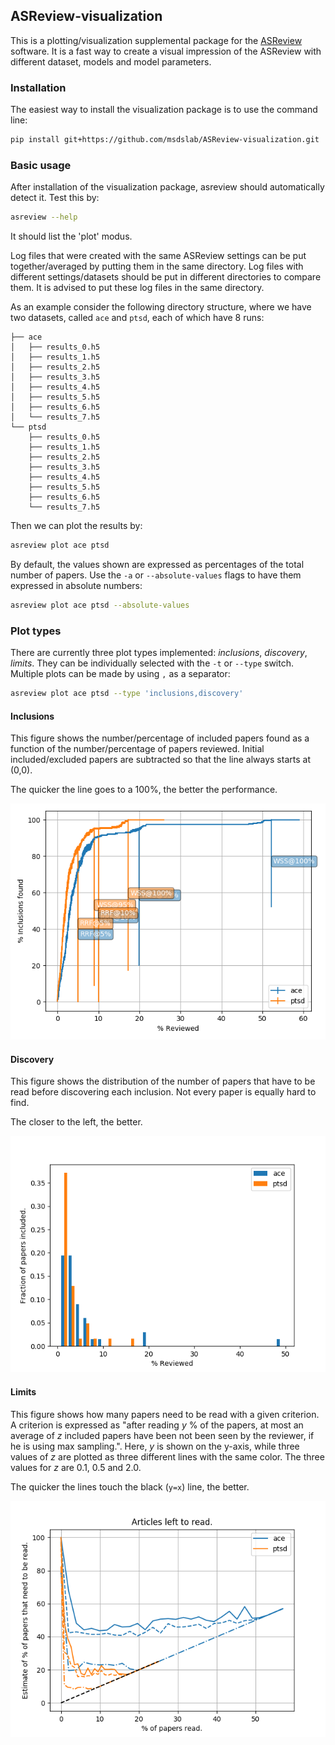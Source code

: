 ## ASReview-visualization

This is a plotting/visualization supplemental package for the 
[ASReview](https://github.com/msdslab/automated-systematic-review)
software. It is a fast way to create a visual impression of the ASReview with different
dataset, models and model parameters.

### Installation

The easiest way to install the visualization package is to use the command line:

``` bash
pip install git+https://github.com/msdslab/ASReview-visualization.git
```

### Basic usage

After installation of the visualization package, asreview should automatically detect it.
Test this by:

```bash
asreview --help
```

It should list the 'plot' modus.

Log files that were created with the same ASReview settings can be put together/averaged by putting
them in the same directory. Log files with different settings/datasets should be put in different 
directories to compare them. It is advised to put these log files in the same directory.

As an example consider the following directory structure, where we have two datasets, called `ace` and
`ptsd`, each of which have 8 runs:

```
├── ace
│   ├── results_0.h5
│   ├── results_1.h5
│   ├── results_2.h5
│   ├── results_3.h5
│   ├── results_4.h5
│   ├── results_5.h5
│   ├── results_6.h5
│   └── results_7.h5
└── ptsd
    ├── results_0.h5
    ├── results_1.h5
    ├── results_2.h5
    ├── results_3.h5
    ├── results_4.h5
    ├── results_5.h5
    ├── results_6.h5
    └── results_7.h5
```

Then we can plot the results by:

```bash
asreview plot ace ptsd
```

By default, the values shown are expressed as percentages of the total number of papers. Use the
`-a` or `--absolute-values` flags to have them expressed in absolute numbers:

```bash
asreview plot ace ptsd --absolute-values
```


### Plot types

There are currently three plot types implemented: _inclusions_, _discovery_, _limits_. They can be
individually selected with the `-t` or `--type` switch. Multiple plots can be made by using `,` as
a separator:

```bash
asreview plot ace ptsd --type 'inclusions,discovery'
```

#### Inclusions

This figure shows the number/percentage of included papers found as a function of the
number/percentage of papers reviewed. Initial included/excluded papers are subtracted so that the line
always starts at (0,0).

The quicker the line goes to a 100%, the better the performance.

![alt text](docs/inclusions.png?raw=true "Inclusions")

#### Discovery

This figure shows the distribution of the number of papers that have to be read before discovering
each inclusion. Not every paper is equally hard to find.

The closer to the left, the better.

![alt text](docs/discovery.png?raw=true "Discovery")


#### Limits

This figure shows how many papers need to be read with a given criterion. A criterion is expressed
as "after reading _y_ % of the papers, at most an average of _z_ included papers have been not been
seen by the reviewer, if he is using max sampling.". Here, _y_ is shown on the y-axis, while
three values of _z_ are plotted as three different lines with the same color. The three values for
_z_ are 0.1, 0.5 and 2.0.

The quicker the lines touch the black (`y=x`) line, the better.

![alt text](docs/limits.png?raw=true "Limits")
